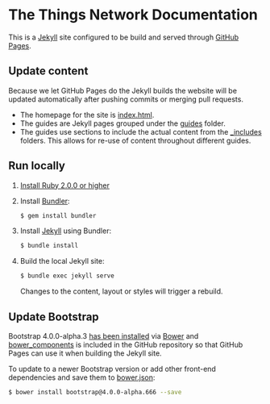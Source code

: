 The Things Network Documentation
================================

This is a [Jekyll](https://jekyllrb.com) site configured to be build and served through [GitHub Pages](https://help.github.com/articles/using-jekyll-as-a-static-site-generator-with-github-pages/).

## Update content

Because we let GitHub Pages do the Jekyll builds the website will be updated automatically after pushing commits or merging pull requests.

- The homepage for the site is [index.html](index.html).
- The guides are Jekyll pages grouped under the [guides](guides) folder.
- The guides use sections to include the actual content from the [_includes](_includes) folders. This allows for re-use of content throughout different guides.

## Run locally

1. [Install Ruby 2.0.0 or higher](https://www.ruby-lang.org/en/downloads/)
2. Install [Bundler](http://bundler.io/):
	
	```bash
	$ gem install bundler
	```

3. Install [Jekyll](https://jekyllrb.com/) using Bundler:

	```bash
	$ bundle install
	```

4. Build the local Jekyll site:

	```bash
	$ bundle exec jekyll serve
	```
	
	Changes to the content, layout or styles will trigger a rebuild.

## Update Bootstrap

Bootstrap 4.0.0-alpha.3 [has been installed](bower.json) via [Bower](https://bower.io) and [bower_components](bower_components) is included in the GitHub repository so that GitHub Pages can use it when building the Jekyll site.

To update to a newer Bootstrap version or add other front-end dependencies and save them to [bower.json](bower.json):

```bash
$ bower install bootstrap@4.0.0-alpha.666 --save
```